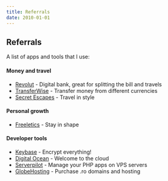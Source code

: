 ```yaml
---
title: Referrals
date: 2010-01-01
---
```


## Referrals


A list of apps and tools that I use:


#### Money and travel
- [Revolut](https://revolut.com/r/vlad5z0f) - Digital bank, great for splitting the bill and travels
- [TransferWise](https://transferwise.com/u/5b73f9) - Transfer money from different currencies
- [Secret Escapes](http://www.secretescapes.com/r/5098hs) - Travel in style

#### Personal growth
- [Freeletics](https://www.freeletics.com/r/8962023) - Stay in shape

#### Developer tools
- [Keybase](https://keybase.io/inv/41fe1afe18) - Encrypt everything!
- [Digital Ocean](https://m.do.co/c/ca3bfcbd1872) - Welcome to the cloud
- [Serverpilot](https://www.serverpilot.io/?refcode=aa723af663b9) - Manage your PHP apps on VPS servers
- [GlobeHosting](https://billing.globehosting.com/aff.php?aff=797) - Purchase .ro domains and hosting
